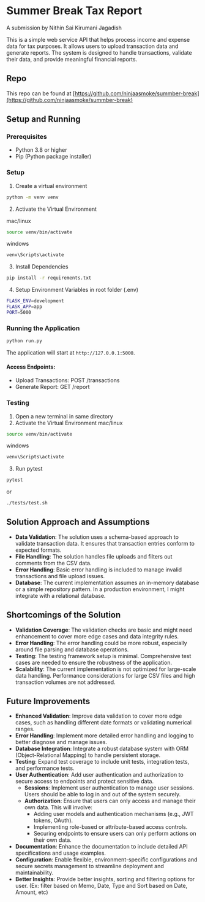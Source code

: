 # Summer Break Tax Report
A submission by Nithin Sai Kirumani Jagadish

This is a simple web service API that helps process income and expense data for tax purposes. It allows users to upload transaction data and generate reports. The system is designed to handle transactions, validate their data, and provide meaningful financial reports.

## Repo
This repo can be found at [https://github.com/ninjaasmoke/summber-break](https://github.com/ninjaasmoke/summber-break)

## Setup and Running

### Prerequisites
- Python 3.8 or higher
- Pip (Python package installer)

### Setup
1. Create a virtual environment
```bash
python -m venv venv
```

2. Activate the Virtual Environment

mac/linux
```bash
source venv/bin/activate
```

windows
```bash
venv\Scripts\activate
```
3. Install Dependencies

```bash
pip install -r requirements.txt
```

4. Setup Environment Variables in root folder (.env)
```bash
FLASK_ENV=development
FLASK_APP=app
PORT=5000
```

### Running the Application

```bash
python run.py
```
The application will start at `http://127.0.0.1:5000`.

#### Access Endpoints:

- Upload Transactions: POST /transactions
- Generate Report: GET /report

### Testing
1. Open a new terminal in same directory
2. Activate the Virtual Environment
mac/linux
```bash
source venv/bin/activate
```

windows
```bash
venv\Scripts\activate
```
3. Run pytest
```bash
pytest
```
or
```bash
./tests/test.sh 
```


## Solution Approach and Assumptions
- **Data Validation**: The solution uses a schema-based approach to validate transaction data. It ensures that transaction entries conform to expected formats.
- **File Handling**: The solution handles file uploads and filters out comments from the CSV data.
- **Error Handling**: Basic error handling is included to manage invalid transactions and file upload issues.
- **Database**: The current implementation assumes an in-memory database or a simple repository pattern. In a production environment, I might integrate with a relational database.

## Shortcomings of the Solution
- **Validation Coverage**: The validation checks are basic and might need enhancement to cover more edge cases and data integrity rules.
- **Error Handling**: The error handling could be more robust, especially around file parsing and database operations.
- **Testing**: The testing framework setup is minimal. Comprehensive test cases are needed to ensure the robustness of the application.
- **Scalability**: The current implementation is not optimized for large-scale data handling. Performance considerations for large CSV files and high transaction volumes are not addressed.

## Future Improvements
- **Enhanced Validation**: Improve data validation to cover more edge cases, such as handling different date formats or validating numerical ranges.
- **Error Handling**: Implement more detailed error handling and logging to better diagnose and manage issues.
- **Database Integration**: Integrate a robust database system with ORM (Object-Relational Mapping) to handle persistent storage.
- **Testing**: Expand test coverage to include unit tests, integration tests, and performance tests.
- **User Authentication**: Add user authentication and authorization to secure access to endpoints and protect sensitive data.
    - **Sessions**: Implement user authentication to manage user sessions. Users should be able to log in and out of the system securely.
    - **Authorization**: Ensure that users can only access and manage their own data. This will involve:
        - Adding user models and authentication mechanisms (e.g., JWT tokens, OAuth).
        - Implementing role-based or attribute-based access controls.
        - Securing endpoints to ensure users can only perform actions on their own data.
- **Documentation**: Enhance the documentation to include detailed API specifications and usage examples.
- **Configuration**: Enable flexible, environment-specific configurations and secure secrets management to streamline deployment and maintainability.
- **Better Insights**: Provide better insights, sorting and filtering options for user. (Ex: filter based on Memo, Date, Type and Sort based on Date, Amount, etc)
